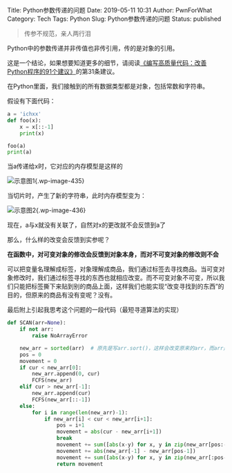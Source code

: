 Title: Python参数传递的问题
Date: 2019-05-11 10:31
Author: PwnForWhat
Category: Tech
Tags: Python
Slug: Python参数传递的问题
Status: published

> 传参不规范，亲人两行泪

Python中的参数传递并非传值也非传引用，传的是对象的引用。

这是一个结论，如果想要知道更多的细节，请阅读[《编写高质量代码：改善Python程序的91个建议》](https://book.douban.com/subject/25910544/)的第31条建议。

在Python里面，我们接触到的所有数据类型都是对象，包括常数和字符串。

假设有下面代码：

``` python
a = 'ichxx'
def foo(x):
	x = x[::-1]
	print(x)

foo(a)
print(a)
```

当a传递给x时，它对应的内存模型是这样的

![示意图1](https://l3away.cn/wp-content/uploads/2019/05/未命名文件-1.png){.wp-image-435}

当切片时，产生了新的字符串，此时内存模型变为：

![示意图2](https://l3away.cn/wp-content/uploads/2019/05/未命名文件-2.png){.wp-image-436}

现在，a与x就没有关联了，自然对x的更改就不会反馈到a了

那么，什么样的改变会反馈到实参呢？

**在函数中，对可变对象的修改会反馈到对象本身，而对不可变对象的修改则不会**

可以把变量名理解成标签，对象理解成商品，我们通过标签去寻找商品。当可变对象修改时，我们通过标签寻找的东西也就相应改变。而不可变对象不可变，所以我们只能把标签撕下来贴到别的商品上面，这样我们也能实现“改变寻找到的东西”的目的，但原来的商品有没有变呢？没有。

最后附上引起我思考这个问题的一段代码（最短寻道算法的实现）

``` python
def SCAN(arr=None):
	if not arr:
		raise NoArrayError

    new_arr = sorted(arr)  # 原先是写arr.sort()，这样会改变原来的arr，而arr是全局共用的。这会导致别的调度算法测试时的序列改变。 
    pos = 0
    movement = 0
    if cur < new_arr[0]:
    	new_arr.append(0, cur)
    	FCFS(new_arr)
    elif cur > new_arr[-1]:
    	new_arr.append(cur)
    	FCFS(new_arr[::-1])
    else:
    	for i in range(len(new_arr)-1):
    		if new_arr[i] < cur < new_arr[i+1]:
    			pos = i+1
    			movement = abs(cur - new_arr[i+1])
    			break
    			movement += sum([abs(x-y) for x, y in zip(new_arr[pos:-1], new_arr[pos+1:])])
    			movement += abs(new_arr[-1] - new_arr[pos-1])
    			movement += sum([abs(x-y) for x, y in zip(new_arr[:pos-1], new_arr[1:pos])])
    			return movement

```